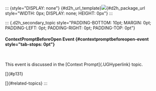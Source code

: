 ::: {style="DISPLAY: none"}
[](ms-xhelp:///?Id=d2h_url_template){#d2h_url_template}![](!package_url!){#d2h_package_url style="WIDTH: 0px; DISPLAY: none; HEIGHT: 0px"}
:::

::: {.d2h_secondary_topic style="PADDING-BOTTOM: 10pt; MARGIN: 0pt; PADDING-LEFT: 0pt; PADDING-RIGHT: 0pt; PADDING-TOP: 0pt"}
#### ContextPromptBeforeOpen Event {#contextpromptbeforeopen-event style="tab-stops: 0pt"}

 

This event is discussed in the [Context Prompt]{.UGHyperlink} topic.

[]{#p131} 

[]{#related-topics}
:::
